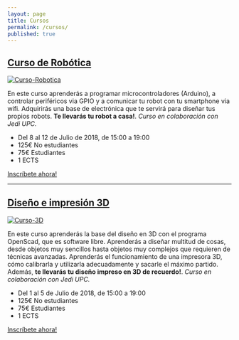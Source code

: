 ```yaml
---
layout: page
title: Cursos
permalink: /cursos/
published: true
---
```


## [Curso de Robótica](http://robotica.jediupc.com/)

[![Curso-Robotica](https://jediupc.com/jedi-content/uploads/2018/01/robots.png)](http://robotica.jediupc.com/)

En este curso aprenderás a programar microcontroladores (Arduino), a controlar periféricos via GPIO y a comunicar tu robot con tu smartphone via wifi. Adquirirás una base de electrónica que te servirá para diseñar tus propios robots. **Te llevarás tu robot a casa!**. *Curso en colaboración con Jedi UPC.*

* Del 8 al 12 de Julio de 2018, de 15:00 a 19:00
* 125€ No estudiantes
* 75€ Estudiantes
* 1 ECTS

[Inscríbete ahora!](https://cursos.jediupc.com/login)

---

## [Diseño e impresión 3D](http://blender.jediupc.com/)

[![Curso-3D](https://user-images.githubusercontent.com/4309591/41377855-3d4e9816-6f12-11e8-9123-d86106344428.jpeg)](http://blender.jediupc.com/)


En este curso aprenderás la base del diseño en 3D con el programa OpenScad, que es software libre. Aprenderás a diseñar multitud de cosas, desde objetos muy sencillos hasta objetos muy complejos que requieren de técnicas avanzadas. Aprenderás el funcionamiento de una impresora 3D, cómo calibrarla y utilizarla adecuadamente y sacarle el máximo partido. Además, **te llevarás tu diseño impreso en 3D de recuerdo!**. *Curso en colaboración con Jedi UPC.*

* Del 1 al 5 de Julio de 2018, de 15:00 a 19:00
* 125€ No estudiantes
* 75€ Estudiantes
* 1 ECTS

[Inscríbete ahora!](https://cursos.jediupc.com/login)


